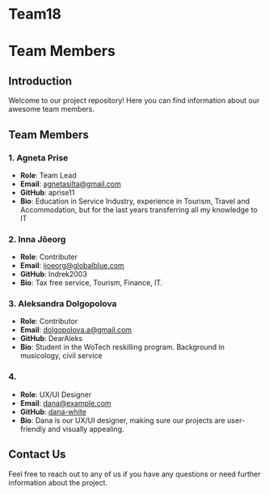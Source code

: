 # Team18
# Team Members

## Introduction
Welcome to our project repository! Here you can find information about our awesome team members.

## Team Members

### 1. Agneta Prise
- **Role**: Team Lead
- **Email**: agnetasilta@gmail.com
- **GitHub**: aprise11
- **Bio**: Education in Service Industry, experience in Tourism, Travel and Accommodation, but for the last years transferring all my knowledge to IT

### 2. Inna Jõeorg
- **Role**: Contributer
- **Email**: ijoeorg@globalblue.com
- **GitHub**: Indrek2003
- **Bio**: Tax free service, Tourism, Finance, IT.

### 3. Aleksandra Dolgopolova
- **Role**: Contributor
- **Email**: dolgopolova.a@gmail.com
- **GitHub**: DearAleks
- **Bio**: Student in the WoTech reskilling program. Background in musicology, civil service

### 4. 
- **Role**: UX/UI Designer
- **Email**: dana@example.com
- **GitHub**: [dana-white](https://github.com/dana-white)
- **Bio**: Dana is our UX/UI designer, making sure our projects are user-friendly and visually appealing.

## Contact Us
Feel free to reach out to any of us if you have any questions or need further information about the project.
